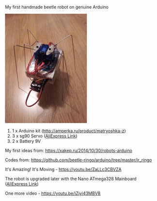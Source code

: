 My first handmade beetle robot on genuine Arduino

![Arduino powered](https://github.com/dbprof/beetle-robot/blob/master/1.jpg)
1. 1 x Arduino kit (http://amperka.ru/product/matryoshka-z)
2. 3 x sg90 Servo ([AliExpress Link](https://ru.aliexpress.com/item/Free-Shipping-SG90-9g-Mini-Micro-Servo-for-RC-for-RC-250-450-Helicopter-Airplane-Car/32357090842.html?spm=2114.13010608.0.0.WNkda0))
3. 2 x Battery 9V

My first ideas from: https://xakep.ru/2014/10/30/robots-arduino

Codes from: https://github.com/beetle-ringo/arduino/tree/master/ir_ringo

It's Amazing! It's Moving - https://youtu.be/ZaLLc3CBVZA

The robot is upgraded later with the Nano ATmega328 Mainboard ([AliExpress Link](https://ru.aliexpress.com/item/Nano-V3-0-Mini-USB-ATmega328-5V-16M-Micro-controller-Board-CH340G-For-Arduino-NEW/2031918927.html?spm=2114.13010608.0.0.WqjUPF))

One more video - https://youtu.be/iZjyi43MBV8
